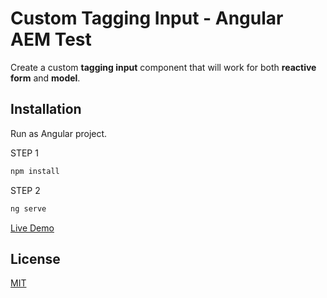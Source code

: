 # Custom Tagging Input - Angular AEM Test

Create a custom **tagging input** component that will work for both **reactive form** and **model**.

## Installation

Run as Angular project.

STEP 1
```bash
npm install
```
STEP 2
```bash
ng serve
```
[Live Demo](https://aem-test-5c1a4.firebaseapp.com/)

## License
[MIT](https://choosealicense.com/licenses/mit/)
